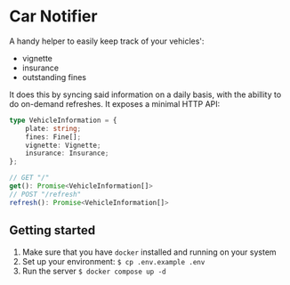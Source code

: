 # Car Notifier

A handy helper to easily keep track of your vehicles':

- vignette
- insurance
- outstanding fines

It does this by syncing said information on a daily basis, with the abillity to do on-demand refreshes. It exposes a minimal HTTP API:

```typescript
type VehicleInformation = {
    plate: string;
    fines: Fine[];
    vignette: Vignette;
    insurance: Insurance;
};

// GET "/"
get(): Promise<VehicleInformation[]>
// POST "/refresh"
refresh(): Promise<VehicleInformation[]>
```

## Getting started

1. Make sure that you have `docker` installed and running on your system
2. Set up your environment: `$ cp .env.example .env`
3. Run the server `$ docker compose up -d`
